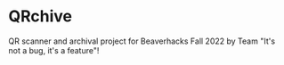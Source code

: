# QRchive
QR scanner and archival project for Beaverhacks Fall 2022 by Team "It's not a bug, it's a feature"!
